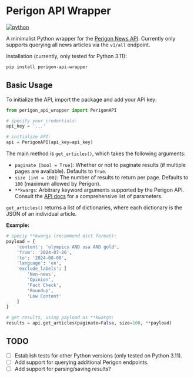 # Perigon API Wrapper
[![python](https://img.shields.io/badge/Python-3.11-3776AB.svg?style=flat&logo=python&logoColor=white)](https://www.python.org)

A minimalist Python wrapper for the [Perigon News API](https://www.goperigon.com/). Currently only supports querying all news articles via the `v1/all` endpoint.

Installation (currently, only tested for Python 3.11):

```bash
pip install perigon-api-wrapper
```

## Basic Usage

To initialize the API, import the package and add your API key:

```python
from perigon_api_wrapper import PerigonAPI

# specify your credentials:
api_key = '...'

# initialize API:
api = PerigonAPI(api_key=api_key)

```

The main method is `get_articles()`, which takes the following arguments:

- `paginate [bool = True]`: Whether or not to paginate results (if multiple pages are available). Defaults to `True`.
- `size [int = 100]`: The number of results to return per page. Defaults to `100` (maximum allowed by Perigon).
- `**kwargs`: Arbitrary keyword arguments supported by the Perigon API. Consult the [API docs](https://docs.goperigon.com/reference/all-news) for a comprehensive list of parameters.

`get_articles()` returns a list of dictionaries, where each dictionary is the JSON of an individual article.

**Example:**

```python
# speciy **kwargs (recommend dict format):
payload = {
    'content': 'olympics AND usa AND gold',
    'from': '2024-07-26',
    'to': '2024-08-08',
    'language': 'en', 
    'exclude_labels': [
        'Non-news',
        'Opinion',
        'Fact Check',
        'Roundup',
        'Low Content'
    ]
}

# get results, using payload as **kwargs:
results = api.get_articles(paginate=False, size=100, **payload)
```

## TODO
- [ ] Establish tests for other Python versions (only tested on Python 3.11).
- [ ] Add support for querying additional Perigon endpoints.
- [ ] Add support for parsing/saving results?